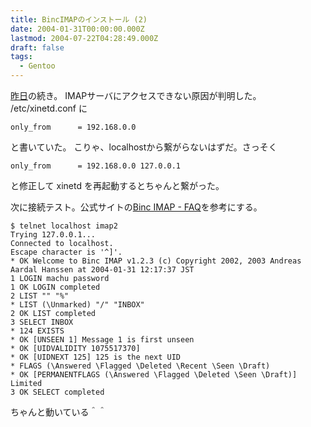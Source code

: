 ```yaml
---
title: BincIMAPのインストール (2)
date: 2004-01-31T00:00:00.000Z
lastmod: 2004-07-22T04:28:49.000Z
draft: false
tags:
  - Gentoo
---
```


[昨日](/posts/20040130/p01)の続き。 IMAPサーバにアクセスできない原因が判明した。 /etc/xinetd.conf に

```
only_from      = 192.168.0.0
```

と書いていた。 こりゃ、localhostから繋がらないはずだ。さっそく

```
only_from      = 192.168.0.0 127.0.0.1
```

と修正して xinetd を再起動するとちゃんと繋がった。

次に接続テスト。公式サイトの[Binc IMAP - FAQ](http://www.iron-horse.org/~naokih/bincimap/bincimap-faq.html#q18)を参考にする。

```
$ telnet localhost imap2
Trying 127.0.0.1...
Connected to localhost.
Escape character is '^]'.
* OK Welcome to Binc IMAP v1.2.3 (c) Copyright 2002, 2003 Andreas Aardal Hanssen at 2004-01-31 12:17:37 JST
1 LOGIN machu password
1 OK LOGIN completed
2 LIST "" "%"
* LIST (\Unmarked) "/" "INBOX"
2 OK LIST completed
3 SELECT INBOX
* 124 EXISTS
* OK [UNSEEN 1] Message 1 is first unseen
* OK [UIDVALIDITY 1075517370]
* OK [UIDNEXT 125] 125 is the next UID
* FLAGS (\Answered \Flagged \Deleted \Recent \Seen \Draft)
* OK [PERMANENTFLAGS (\Answered \Flagged \Deleted \Seen \Draft)] Limited
3 OK SELECT completed
```

ちゃんと動いている＾＾
